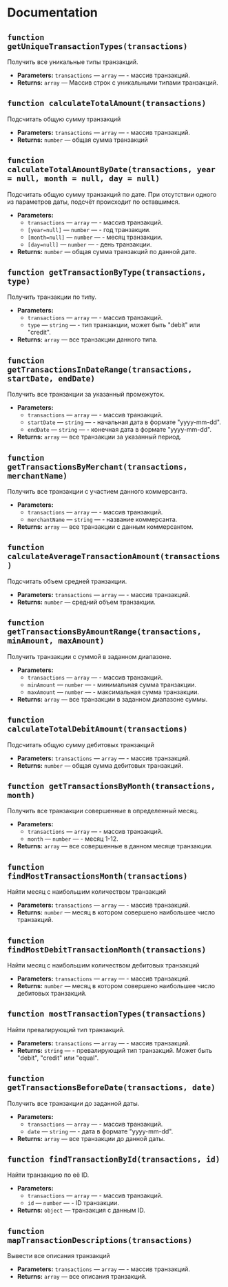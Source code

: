 # Documentation

## `function getUniqueTransactionTypes(transactions)`

Получить все уникальные типы транзакций.

 * **Parameters:** `transactions` — `array` — - массив транзакций.
 * **Returns:** `array` — Массив строк с уникальными типами транзакций.

## `function calculateTotalAmount(transactions)`

Подсчитать общую сумму транзакций

 * **Parameters:** `transactions` — `array` — - массив транзакций.
 * **Returns:** `number` — общая сумма транзакций

## `function calculateTotalAmountByDate(transactions, year = null, month = null, day = null)`

Подсчитать общую сумму транзакций по дате. При отсутствии одного из параметров даты, подсчёт происходит по оставшимся.

 * **Parameters:**
   * `transactions` — `array` — - массив транзакций.
   * `[year=null]` — `number` — - год транзакции.
   * `[month=null]` — `number` — - месяц транзакции.
   * `[day=null]` — `number` — - день транзакции.
 * **Returns:** `number` — общая сумма транзакций по данной дате.

## `function getTransactionByType(transactions, type)`

Получить транзакции по типу.

 * **Parameters:**
   * `transactions` — `array` — - массив транзакций.
   * `type` — `string` — - тип транзакции, может быть "debit" или "credit".
 * **Returns:** `array` — все транзакции данного типа.

## `function getTransactionsInDateRange(transactions, startDate, endDate)`

Получить все транзакции за указанный промежуток.

 * **Parameters:**
   * `transactions` — `array` — - массив транзакций.
   * `startDate` — `string` — - начальная дата в формате "yyyy-mm-dd".
   * `endDate` — `string` — - конечная дата в формате "yyyy-mm-dd".
 * **Returns:** `array` — все транзакции за указанный период.

## `function getTransactionsByMerchant(transactions, merchantName)`

Получить все транзакции с участием данного коммерсанта.

 * **Parameters:**
   * `transactions` — `array` — - массив транзакций.
   * `merchantName` — `string` — - название коммерсанта.
 * **Returns:** `array` — все транзакции с данным коммерсантом.

## `function calculateAverageTransactionAmount(transactions)`

Подсчитать объем средней транзакции.

 * **Parameters:** `transactions` — `array` — - массив транзакций.
 * **Returns:** `number` — средний объем транзакции.

## `function getTransactionsByAmountRange(transactions, minAmount, maxAmount)`

Получить транзакции с суммой в заданном диапазоне.

 * **Parameters:**
   * `transactions` — `array` — - массив транзакций.
   * `minAmount` — `number` — - минимальная сумма транзакции.
   * `maxAmount` — `number` — - максимальная сумма транзакции.
 * **Returns:** `array` — все транзакции в заданном диапазоне суммы.

## `function calculateTotalDebitAmount(transactions)`

Подсчитать общую сумму дебитовых транзакций

 * **Parameters:** `transactions` — `array` — - массив транзакций.
 * **Returns:** `number` — общая сумма дебитовых транзакций.

## `function getTransactionsByMonth(transactions, month)`

Получить все транзакции совершенные в определенный месяц.

 * **Parameters:**
   * `transactions` — `array` — - массив транзакций.
   * `month` — `number` — - месяц 1-12.
 * **Returns:** `array` — все совершенные в данном месяце транзакции.

## `function findMostTransactionsMonth(transactions)`

Найти месяц с наибольшим количеством транзакций

 * **Parameters:** `transactions` — `array` — - массив транзакций.
 * **Returns:** `number` — месяц в котором совершено наибольшее число транзакций.

## `function findMostDebitTransactionMonth(transactions)`

Найти месяц с наибольшим количеством дебитовых транзакций

 * **Parameters:** `transactions` — `array` — - массив транзакций.
 * **Returns:** `number` — месяц в котором совершено наибольшее число дебитовых транзакций.

## `function mostTransactionTypes(transactions)`

Найти превалирующий тип транзакций.

 * **Parameters:** `transactions` — `array` — - массив транзакций.
 * **Returns:** `string` — - превалирующий тип транзакций. Может быть "debit", "credit" или "equal".

## `function getTransactionsBeforeDate(transactions, date)`

Получить все транзакции до заданной даты.

 * **Parameters:**
   * `transactions` — `array` — - массив транзакций.
   * `date` — `string` — - дата в формате "yyyy-mm-dd".
 * **Returns:** `array` — все транзакции до данной даты.

## `function findTransactionById(transactions, id)`

Найти транзакцию по её ID.

 * **Parameters:**
   * `transactions` — `array` — - массив транзакций.
   * `id` — `number` — - ID транзакции.
 * **Returns:** `object` — транзакция с данным ID.

## `function mapTransactionDescriptions(transactions)`

Вывести все описания транзакций

 * **Parameters:** `transactions` — `array` — - массив транзакций.
 * **Returns:** `array` — все описания транзакций.
